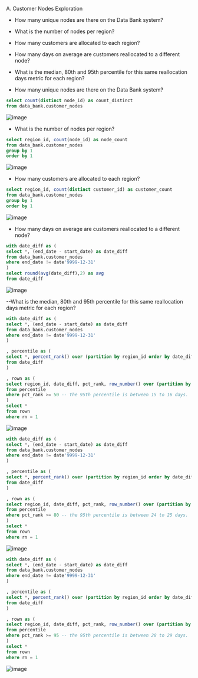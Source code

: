 A. Customer Nodes Exploration
- How many unique nodes are there on the Data Bank system?
- What is the number of nodes per region?
- How many customers are allocated to each region?
- How many days on average are customers reallocated to a different node?
- What is the median, 80th and 95th percentile for this same reallocation days metric for each region?

- How many unique nodes are there on the Data Bank system?

```sql 
select count(distinct node_id) as count_distinct
from data_bank.customer_nodes
```

![image](https://user-images.githubusercontent.com/87967846/148572995-568b84db-f264-464f-a627-9b802147a1f2.png)

- What is the number of nodes per region?

```sql 
select region_id, count(node_id) as node_count
from data_bank.customer_nodes
group by 1 
order by 1
```
![image](https://user-images.githubusercontent.com/87967846/148573187-1d68abd9-7820-4d49-a5f7-9163b82afa6b.png)

- How many customers are allocated to each region?

```sql 
select region_id, count(distinct customer_id) as customer_count
from data_bank.customer_nodes
group by 1 
order by 1 

```

![image](https://user-images.githubusercontent.com/87967846/148573274-f1beda2f-7d74-4edf-bf51-a8a72fa45610.png)

- How many days on average are customers reallocated to a different node?


```sql 
with date_diff as (
select *, (end_date - start_date) as date_diff
from data_bank.customer_nodes
where end_date != date'9999-12-31'
) 
select round(avg(date_diff),2) as avg
from date_diff
```

![image](https://user-images.githubusercontent.com/87967846/148573336-51f689ae-ef22-41b2-a784-2823ba09fb26.png)

--What is the median, 80th and 95th percentile for this same reallocation days metric for each region?

```sql 
with date_diff as (
select *, (end_date - start_date) as date_diff
from data_bank.customer_nodes
where end_date != date'9999-12-31'
) 

, percentile as (
select *, percent_rank() over (partition by region_id order by date_diff) * 100 as pct_rank
from date_diff
) 

, rown as (
select region_id, date_diff, pct_rank, row_number() over (partition by region_id) as rn 
from percentile
where pct_rank >= 50 -- the 95th percentile is between 15 to 16 days.
) 
select * 
from rown
where rn = 1 
```
![image](https://user-images.githubusercontent.com/87967846/148573557-487474b9-7f83-498d-99c1-d8d97cded355.png)


```sql 
with date_diff as (
select *, (end_date - start_date) as date_diff
from data_bank.customer_nodes
where end_date != date'9999-12-31'
) 

, percentile as (
select *, percent_rank() over (partition by region_id order by date_diff) * 100 as pct_rank
from date_diff
) 

, rown as (
select region_id, date_diff, pct_rank, row_number() over (partition by region_id) as rn 
from percentile
where pct_rank >= 80 -- the 95th percentile is between 24 to 25 days.
) 
select * 
from rown
where rn = 1
```
![image](https://user-images.githubusercontent.com/87967846/148573780-f7596cd3-e902-4436-a6bd-f22ae13c566f.png)


```sql 
with date_diff as (
select *, (end_date - start_date) as date_diff
from data_bank.customer_nodes
where end_date != date'9999-12-31'
) 

, percentile as (
select *, percent_rank() over (partition by region_id order by date_diff) * 100 as pct_rank
from date_diff
) 

, rown as (
select region_id, date_diff, pct_rank, row_number() over (partition by region_id) as rn 
from percentile
where pct_rank >= 95 -- the 95th percentile is between 28 to 29 days.
) 
select * 
from rown
where rn = 1
```
![image](https://user-images.githubusercontent.com/87967846/148573828-db08e410-9027-42e6-b1fb-1e44b9d57863.png)
